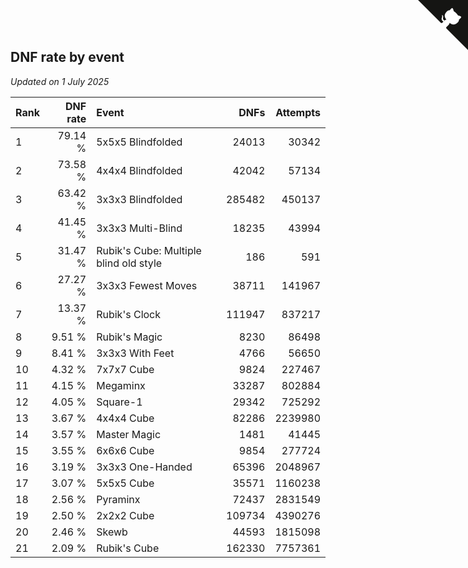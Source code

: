 ## DNF rate by event

*Updated on  1 July 2025*

| Rank | DNF rate | Event | DNFs | Attempts |
| :--- | ---: | :--- | ---: | ---: |
| 1 | 79.14 % | 5x5x5 Blindfolded | 24013 | 30342 |
| 2 | 73.58 % | 4x4x4 Blindfolded | 42042 | 57134 |
| 3 | 63.42 % | 3x3x3 Blindfolded | 285482 | 450137 |
| 4 | 41.45 % | 3x3x3 Multi-Blind | 18235 | 43994 |
| 5 | 31.47 % | Rubik's Cube: Multiple blind old style | 186 | 591 |
| 6 | 27.27 % | 3x3x3 Fewest Moves | 38711 | 141967 |
| 7 | 13.37 % | Rubik's Clock | 111947 | 837217 |
| 8 | 9.51 % | Rubik's Magic | 8230 | 86498 |
| 9 | 8.41 % | 3x3x3 With Feet | 4766 | 56650 |
| 10 | 4.32 % | 7x7x7 Cube | 9824 | 227467 |
| 11 | 4.15 % | Megaminx | 33287 | 802884 |
| 12 | 4.05 % | Square-1 | 29342 | 725292 |
| 13 | 3.67 % | 4x4x4 Cube | 82286 | 2239980 |
| 14 | 3.57 % | Master Magic | 1481 | 41445 |
| 15 | 3.55 % | 6x6x6 Cube | 9854 | 277724 |
| 16 | 3.19 % | 3x3x3 One-Handed | 65396 | 2048967 |
| 17 | 3.07 % | 5x5x5 Cube | 35571 | 1160238 |
| 18 | 2.56 % | Pyraminx | 72437 | 2831549 |
| 19 | 2.50 % | 2x2x2 Cube | 109734 | 4390276 |
| 20 | 2.46 % | Skewb | 44593 | 1815098 |
| 21 | 2.09 % | Rubik's Cube | 162330 | 7757361 |


<a href="https://github.com/JustinTimeCuber/wca_statistics" class="github-corner" aria-label="View source on Github"><svg width="80" height="80" viewBox="0 0 250 250" style="fill:#151513; color:#fff; position: absolute; top: 0; border: 0; right: 0;" aria-hidden="true"><path d="M0,0 L115,115 L130,115 L142,142 L250,250 L250,0 Z"></path><path d="M128.3,109.0 C113.8,99.7 119.0,89.6 119.0,89.6 C122.0,82.7 120.5,78.6 120.5,78.6 C119.2,72.0 123.4,76.3 123.4,76.3 C127.3,80.9 125.5,87.3 125.5,87.3 C122.9,97.6 130.6,101.9 134.4,103.2" fill="currentColor" style="transform-origin: 130px 106px;" class="octo-arm"></path><path d="M115.0,115.0 C114.9,115.1 118.7,116.5 119.8,115.4 L133.7,101.6 C136.9,99.2 139.9,98.4 142.2,98.6 C133.8,88.0 127.5,74.4 143.8,58.0 C148.5,53.4 154.0,51.2 159.7,51.0 C160.3,49.4 163.2,43.6 171.4,40.1 C171.4,40.1 176.1,42.5 178.8,56.2 C183.1,58.6 187.2,61.8 190.9,65.4 C194.5,69.0 197.7,73.2 200.1,77.6 C213.8,80.2 216.3,84.9 216.3,84.9 C212.7,93.1 206.9,96.0 205.4,96.6 C205.1,102.4 203.0,107.8 198.3,112.5 C181.9,128.9 168.3,122.5 157.7,114.1 C157.9,116.9 156.7,120.9 152.7,124.9 L141.0,136.5 C139.8,137.7 141.6,141.9 141.8,141.8 Z" fill="currentColor" class="octo-body"></path></svg></a><style>.github-corner:hover .octo-arm{animation:octocat-wave 560ms ease-in-out}@keyframes octocat-wave{0%,100%{transform:rotate(0)}20%,60%{transform:rotate(-25deg)}40%,80%{transform:rotate(10deg)}}@media (max-width:500px){.github-corner:hover .octo-arm{animation:none}.github-corner .octo-arm{animation:octocat-wave 560ms ease-in-out}}</style>
